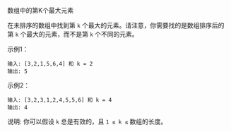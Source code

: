 数组中的第K个最大元素

在未排序的数组中找到第 `k` 个最大的元素。请注意，你需要找的是数组排序后的第 `k` 个最大的元素，而不是第 `k` 个不同的元素。

示例1：
```
输入: [3,2,1,5,6,4] 和 k = 2
输出: 5
```

示例2：
```
输入: [3,2,3,1,2,4,5,5,6] 和 k = 4
输出: 4
```

说明:
你可以假设 `k` 总是有效的，且 `1 ≤ k ≤` 数组的长度。
